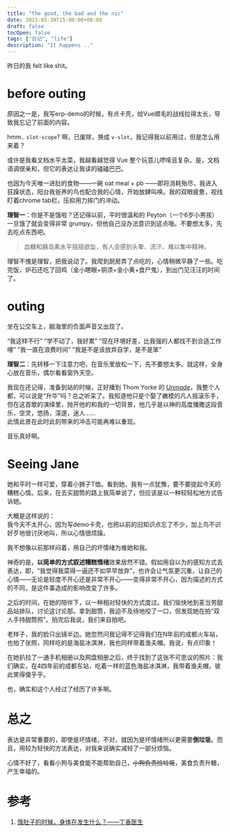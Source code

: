 ```yaml
---
title: "the good, the bad and the nic"
date: 2022-05-30T15:00:00+08:00
draft: false
tocOpen: false
tags: ["日记", "life"]
description: "It happens .."
---
```

昨日的我 felt like shit。  
# before outing
原因之一是，我写erp-demo的时候，有点卡壳，给Vue顺毛的战线拉得太长，导致我忘记了前面的内容。   

hmm..  `slot-scope`? 啊，已废除，换成 `v-slot`，我记得我以前用过，但是怎么用来着？   

或许是我看文档水平太菜，我越看越觉得 Vue 整个玩意儿啰嗦且复杂。是，文档语调很亲和，但它的表达让我读的磕磕巴巴。  

也因为今天唯一进肚的食物——一碗 oat meal + pb ——即将消耗殆尽，我进入狂躁状态，阳台我爸养的鸟也配合我的心情，开始放肆叫唤。我的双眼疲惫，视线盯着chrome tab栏，压抑用力摔门的冲动。   

**理智一**：你是不是饿啦？还记得以前，平时很温和的 Peyton（一个6岁小男孩）一旦饿了就会变得非常 grumpy，但他自己没办法意识到这点哦。不要想太多，先去吃点东西吧。   
>血糖和胰岛素水平摇摇欲坠，有人会感到头晕、流汗、难以集中精神。

理智不愧是理智，把我说动了。我爬到厨房弄了点吃的，心情稍微平静了一些。吃完饭，炉石还吃了回鸡（金小瞎眼+铜须+金小黄+食尸鬼），到出门见汪汪的时间了。   

# outing
坐在公交车上，脑海里的负面声音又出现了。  
  
“我这样不行” “学不动了，我好累” “现在环境好差，比我强的人都找不到合适工作哩” “我一直在浪费时间” “我是不是该放弃自学，是不是笨”

**理智二**：先转移一下注意力吧，在音乐里放松一下，先不要想太多。就这样，全身心放在音乐，偶尔看看窗外天空。  


我现在还记得，准备到站的时候，正好播到 Thom Yorke 的 [*Unmade*](https://www.youtube.com/watch?v=27c3JaZq4_c)，我整个人都，可以说是“升华”吗？总之听呆了。我知道他只是个娶了嫩模的凡人摇滚乐手，但在这首歌的演绎里，抛开他的和我的一切背景，他几乎是以神的高度播撒这段音乐，空灵，悠扬，深邃，迷人……    
此情此景在此时此刻带来的冲击可能再难以重现。  

音乐真好啊。

# Seeing Jane
她和平时一样可爱，穿着小狮子T恤。看到她，我有一点犹豫，要不要提起今天的糟糕心情。后来，在去买甜筒的路上我简单说了，但应该是以一种较轻松地方式告诉她。  

大概是这样说的：  
我今天不太开心，因为写demo卡壳，也把以前的旧知识点忘了不少，加上鸟不识好歹地很讨厌地叫，所以心情很烦躁。   

我不想像以前那样闷着，用自己的坏情绪为难她和我。   

神奇的是，**以简单的方式叙述糟糕情绪**效果居然不错。假如用自以为的感知方式去表达，即，“我觉得我菜得一逼还不如早早放弃”，也许会让气氛更沉重，让自己的心情——无论是轻度不开心还是非常不开心——变得非常不开心，因为描述的方式的不同，是这件事造成的影响改变了许多。  

之后的时间，在她的陪伴下，以一种相对轻快的方式度过。我们愉快地到麦当劳甜品站排队，讨论这讨论那。拿到甜筒，我迫不及待地咬了一口，但发现她在拍“双人手持甜筒照”。拍完后我说，我们来自拍吧。  

老样子，我的脸只出镜半边。她忽然问我记得不记得我们在N年前的成都火车站，也拍了张照，同样吃的是海盐冰淇淋，我也同样带着渔夫帽。我说，有点印象！  

在她扒拉了一通手机相册以及网盘相册之后，终于找到了这张不可思议的照片：我们确实，在4四年前的成都东站，吃着一样的蓝色海盐冰淇淋，我带着渔夫帽，彼此笑得傻乎乎。   

也，确实和这个人经过了经历了许多啊。  


# 总之
表达是非常重要的，即使是坏情绪，不对，就因为是坏情绪所以更需要**倒垃圾**。而且，用较为轻快的方法表达，对我来说确实减轻了一部分烦恼。  

心情不好了，看看小狗与美食能不能帮助自己，~~小狗负责捡垃圾~~，美食负责升糖，产生幸福的。  

# 参考
1. [饿肚子的时候，身体在发生什么？——丁香医生](https://zhuanlan.zhihu.com/p/497666311)